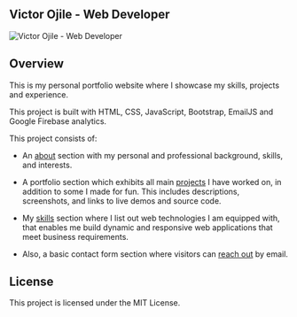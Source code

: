 ## Victor Ojile - Web Developer
![Victor Ojile - Web Developer](https://victorojile.github.io/portfolio/static/images/my_image.jpg)

## Overview

 This is my personal portfolio website where I showcase my skills, projects and experience.
 
 This project is built with HTML, CSS, JavaScript, Bootstrap, EmailJS and Google Firebase analytics.
 
 This project consists of:
  * An [about](https://victorojile.github.io/portfolio/#about_me) section with my personal and professional background, skills, and interests.
  
  * A portfolio section which exhibits all main [projects](https://victorojile.github.io/portfolio/#project) I have worked on, in addition to some I made for fun. This includes descriptions, screenshots, and links to live demos and source code.
  
  * My [skills](https://victorojile.github.io/portfolio/#about_me) section where I list out web technologies I am equipped with, that enables me build dynamic and responsive web applications that meet business requirements.
  
  * Also, a basic contact form section where visitors can [reach out](https://victorojile.github.io/portfolio/#contact-form) by email.

## License
 This project is licensed under the MIT License. 
 

